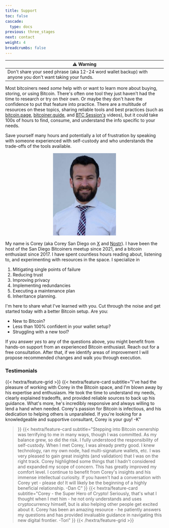 ```yaml
---
title: Support
toc: false
cascade:
  type: docs
previous: three_stages
next: contact
weight: 4
breadcrumbs: false
---
```


|⚠️ Warning|
|-|
|Don't share your seed phrase (aka 12-24 word wallet backup) with anyone you don't want taking your funds.|

Most bitcoiners need _some_ help with or want to learn more about buying, storing, or using Bitcoin. There's often one tool they just haven't had the time to research or try on their own. Or maybe they don't have the confidence to put that feature into practice. There are a multitude of resources on these topics, sharing reliable tools and best practices (such as [bitcoin.page](bitcoin.page), [bitcoiner.guide](bitcoiner.guide), and [BTC Session's](https://www.youtube.com/c/btcsessions) videos), but it could take 100s of hours to find, consume, and understand the info specific to your needs. 

Save yourself many hours and potentially a lot of frustration by speaking with someone experienced with self-custody and who understands the trade-offs of the tools available. 

<center>
  <img src="https://raw.githubusercontent.com/inpharmaticist/beta/refs/heads/main/content/about/headshot.jpeg" alt="Corey" width="200"/>
</center>

My name is Corey (aka Corey San Diego on [X](twitter.com/inpharmaticist) and [Nostr](https://primal.net/p/npub1c0r3ytrr4afgrlhrhyec6y9wvkckdllx7ul3cfevtsgjqcrhx8tsdzqs7w)). I have been the host of the San Diego Bitcoiners meetup since 2021, and a bitcoin enthusiast since 2017. I have spent countless hours reading about, listening to, and experimenting with resources in the space. 
I specialize in
1. Mitigating single points of failure
2. Reducing trust
3. Improving privacy
4. Implementing redundancies
5. Executing a maintenance plan
6. Inheritance planning.

I'm here to share what I've learned with you. Cut through the noise and get started today with a better Bitcoin setup. Are you: 
* New to Bitcoin?
* Less than 100% confident in your wallet setup?
* Struggling with a new tool?

If you answer _yes_ to any of the questions above, you might benefit from hands-on support from an experienced Bitcoin enthusiast. Reach out for a free consultation. After that, if we identify areas of improvement I will propose recommended changes and walk you through execution.

### Testimonials

{{< hextra/feature-grid >}}
  {{< hextra/feature-card
    subtitle="I've had the pleasure of working with Corey in the Bitcoin space, and I'm blown away by his expertise and enthusiasm. He took the time to understand my needs, clearly explained tradeoffs, and provided reliable sources to back up his guidance. What's more, he's incredibly responsive and always willing to lend a hand when needed. Corey's passion for Bitcoin is infectious, and his dedication to helping others is unparalleled. If you're looking for a knowledgeable and supportive consultant, Corey is your guy! -K"
  >}}
  {{< hextra/feature-card
    subtitle="Stepping into Bitcoin ownership was terrifying to me in many ways, though I was committed.  As my balance grew, so did the risk.  I fully understood the responsibility of self-custody.  When I met Corey, I was already pretty good.  I knew technology, ran my own node, had multi-signature wallets, etc. I was very pleased to gain great insights (and validation) that I was on the right track.  Corey highlighted some things that I hadn't considered and expanded my scope of concern.  This has greatly improved my comfort level. I continue to benefit from Corey's insights and his immense intellectual curiosity.  If you haven't had a conversation with Corey yet - please do!  It will likely be the beginning of a highly beneficial relationship. -Dan C"
  >}}
  {{< hextra/feature-card
    subtitle="Corey - the Super Hero of Crypto! Seriously, that's what I thought when I met him - he not only understands and uses cryptocurrency himself, but is also helping other people get excited about it. Corey has been an amazing resource - he patiently answers my questions and has provided invaluable guidance in navigating this new digital frontier. -Tori"
  >}}
{{< /hextra/feature-grid >}}
